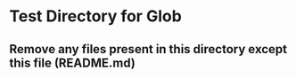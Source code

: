 # Test Directory for Glob

## Remove any files present in this directory except this file (README.md)
